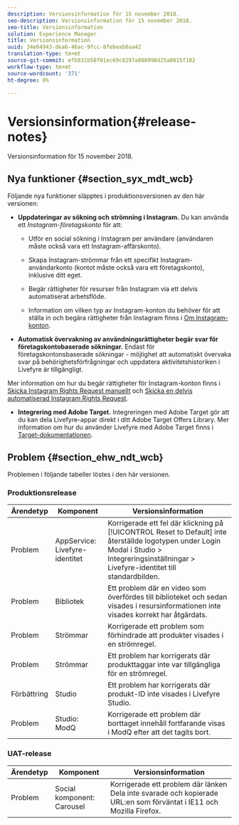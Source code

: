 ```yaml
---
description: Versionsinformation för 15 november 2018.
seo-description: Versionsinformation för 15 november 2018.
seo-title: Versionsinformation
solution: Experience Manager
title: Versionsinformation
uuid: 34e64943-dea6-46ac-9fcc-8febeab6aa42
translation-type: tm+mt
source-git-commit: efb031b58f01ec69c8297a808998d25a0015f102
workflow-type: tm+mt
source-wordcount: '371'
ht-degree: 0%

---
```



# Versionsinformation{#release-notes}

Versionsinformation för 15 november 2018.

## Nya funktioner {#section_syx_mdt_wcb}

Följande nya funktioner släpptes i produktionsversionen av den här versionen:

* **Uppdateringar av sökning och strömning i Instagram.** Du kan använda ett *Instagram-företagskonto* för att:

   * Utför en social sökning i Instagram per användare (användaren måste också vara ett Instagram-affärskonto).

   * Skapa Instagram-strömmar från ett specifikt Instagram-användarkonto (kontot måste också vara ett företagskonto), inklusive ditt eget.

   * Begär rättigheter för resurser från Instagram via ett delvis automatiserat arbetsflöde.

   * Information om vilken typ av Instagram-konton du behöver för att ställa in och begära rättigheter från Instagram finns i [Om Instagram-konton](/help/using/c-users-creating-accounts-with-studio-access/t-configure-social-accout-instagram/c-about-instagram-accounts.md).

* **Automatisk övervakning av användningsrättigheter begär svar för företagskontobaserade sökningar.** Endast för företagskontonsbaserade sökningar - möjlighet att automatiskt övervaka svar på behörighetsförfrågningar och uppdatera aktivitetshistoriken i Livefyre är tillgängligt.

Mer information om hur du begär rättigheter för Instagram-konton finns i [Skicka Instagram Rights Request manuellt](/help/using/c-how-requesting-rights-works/c-send-instagram-manual-rights-request.md) och [Skicka en delvis automatiserad Instagram Rights Request](/help/using/c-how-requesting-rights-works/c-send-an-instagram-rights-request-from-the-library.md).

* **Integrering med Adobe Target.** Integreringen med Adobe Target gör att du kan dela Livefyre-appar direkt i ditt Adobe Target Offers Library. Mer information om hur du använder Livefyre med Adobe Target finns i [Target-dokumentationen](hhttps://docs.adobe.com/content/help/en/livefyre/using/library/livefyre-target.html).

## Problem {#section_ehw_ndt_wcb}

Problemen i följande tabeller löstes i den här versionen.

### Produktionsrelease

| Ärendetyp | Komponent | Versionsinformation |
|--- |--- |--- |
| Problem | AppService: Livefyre-identitet | Korrigerade ett fel där klickning på [!UICONTROL Reset to Default] inte återställde logotypen under Login Modal i Studio > Integreringsinställningar > Livefyre-identitet till standardbilden. |
| Problem | Bibliotek | Ett problem där en video som överfördes till biblioteket och sedan visades i resursinformationen inte visades korrekt har åtgärdats. |
| Problem | Strömmar | Korrigerade ett problem som förhindrade att produkter visades i en strömregel. |
| Problem | Strömmar | Ett problem har korrigerats där produkttaggar inte var tillgängliga för en strömregel. |
| Förbättring | Studio | Ett problem har korrigerats där produkt-ID inte visades i Livefyre Studio. |
| Problem | Studio: ModQ | Korrigerade ett problem där borttaget innehåll fortfarande visas i ModQ efter att det tagits bort. |

### UAT-release

| **Ärendetyp** | **Komponent** | **Versionsinformation** |
|---|---|---|
| Problem | Social komponent: Carousel | Korrigerade ett problem där länken Dela inte svarade och kopierade URL:en som förväntat i IE11 och Mozilla Firefox. |